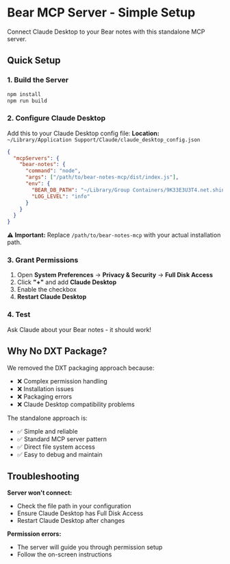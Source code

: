 # Bear MCP Server - Simple Setup

Connect Claude Desktop to your Bear notes with this standalone MCP server.

## Quick Setup

### 1. Build the Server
```bash
npm install
npm run build
```

### 2. Configure Claude Desktop

Add this to your Claude Desktop config file:
**Location:** `~/Library/Application Support/Claude/claude_desktop_config.json`

```json
{
  "mcpServers": {
    "bear-notes": {
      "command": "node",
      "args": ["/path/to/bear-notes-mcp/dist/index.js"],
      "env": {
        "BEAR_DB_PATH": "~/Library/Group Containers/9K33E3U3T4.net.shinyfrog.bear/Application Data/database.sqlite",
        "LOG_LEVEL": "info"
      }
    }
  }
}
```

**⚠️ Important:** Replace `/path/to/bear-notes-mcp` with your actual installation path.

### 3. Grant Permissions

1. Open **System Preferences** → **Privacy & Security** → **Full Disk Access**
2. Click **"+"** and add **Claude Desktop**  
3. Enable the checkbox
4. **Restart Claude Desktop**

### 4. Test

Ask Claude about your Bear notes - it should work!

## Why No DXT Package?

We removed the DXT packaging approach because:
- ❌ Complex permission handling
- ❌ Installation issues  
- ❌ Packaging errors
- ❌ Claude Desktop compatibility problems

The standalone approach is:
- ✅ Simple and reliable
- ✅ Standard MCP server pattern
- ✅ Direct file system access
- ✅ Easy to debug and maintain

## Troubleshooting

**Server won't connect:**
- Check the file path in your configuration
- Ensure Claude Desktop has Full Disk Access
- Restart Claude Desktop after changes

**Permission errors:**
- The server will guide you through permission setup
- Follow the on-screen instructions